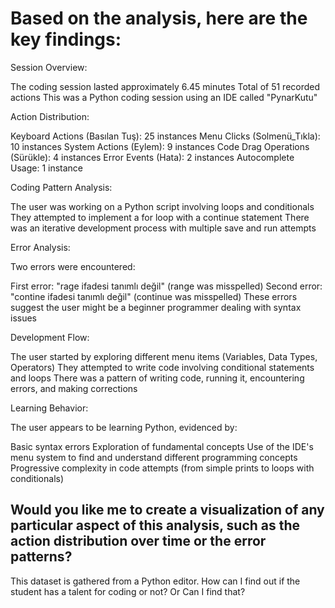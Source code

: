 # Based on the analysis, here are the key findings:

Session Overview:


The coding session lasted approximately 6.45 minutes
Total of 51 recorded actions
This was a Python coding session using an IDE called "PynarKutu"


Action Distribution:


Keyboard Actions (Basılan Tuş): 25 instances
Menu Clicks (Solmenü_Tıkla): 10 instances
System Actions (Eylem): 9 instances
Code Drag Operations (Sürükle): 4 instances
Error Events (Hata): 2 instances
Autocomplete Usage: 1 instance


Coding Pattern Analysis:


The user was working on a Python script involving loops and conditionals
They attempted to implement a for loop with a continue statement
There was an iterative development process with multiple save and run attempts


Error Analysis:


Two errors were encountered:

First error: "rage ifadesi tanımlı değil" (range was misspelled)
Second error: "contine ifadesi tanımlı değil" (continue was misspelled)
These errors suggest the user might be a beginner programmer dealing with syntax issues




Development Flow:


The user started by exploring different menu items (Variables, Data Types, Operators)
They attempted to write code involving conditional statements and loops
There was a pattern of writing code, running it, encountering errors, and making corrections


Learning Behavior:


The user appears to be learning Python, evidenced by:

Basic syntax errors
Exploration of fundamental concepts
Use of the IDE's menu system to find and understand different programming concepts
Progressive complexity in code attempts (from simple prints to loops with conditionals)



## Would you like me to create a visualization of any particular aspect of this analysis, such as the action distribution over time or the error patterns?

  This dataset is gathered from a Python editor. How can I find out if the student has a talent for coding or not? Or Can I find that?
